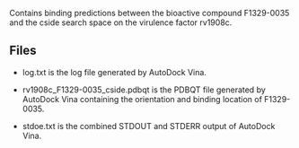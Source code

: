 Contains binding predictions between the bioactive compound F1329-0035 and the cside search space on the virulence factor rv1908c.

## Files

- log.txt is the log file generated by AutoDock Vina.

- rv1908c_F1329-0035_cside.pdbqt is the PDBQT file generated by AutoDock Vina containing the orientation and binding location of F1329-0035.

- stdoe.txt is the combined STDOUT and STDERR output of AutoDock Vina.


